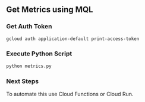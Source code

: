 ## Get Metrics using MQL

### Get Auth Token
```bash
gcloud auth application-default print-access-token
```
### Execute Python Script 
```bash
python metrics.py
```

### Next Steps
To automate this use Cloud Functions or Cloud Run.
